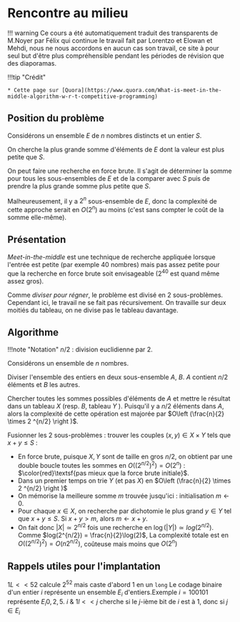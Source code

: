 # Rencontre au milieu

!!! warning
    Ce cours a été automatiquement traduit des transparents de M.Noyer par Félix qui continue le travail fait par Lorentzo et Elowan et Mehdi, nous ne nous accordons en aucun cas son travail, ce site à pour seul but d'être plus compréhensible pendant les périodes de révision que des diaporamas.

!!!tip "Crédit"

    * Cette page sur [Quora](https://www.quora.com/What-is-meet-in-the-middle-algorithm-w-r-t-competitive-programming)

## Position du problème

Considérons un ensemble $E$ de $n$ nombres distincts et un entier $S$.

On cherche la plus grande somme d'éléments de $E$ dont la valeur est plus petite que $S$.

On peut faire une recherche en force brute. Il s'agit de déterminer la somme pour tous les sous-ensembles de $E$ et de la comparer avec $S$ puis de prendre la plus grande somme plus petite que $S$.

Malheureusement, il y a $2^n$ sous-ensemble de $E$, donc la complexité
de cette approche serait en $O(2^n)$ au moins (c'est sans compter le coût de la somme elle-même).

## Présentation

_Meet-in-the-middle_ est une technique de recherche appliquée lorsque l'entrée est petite (par exemple $40$ nombres) mais pas assez petite pour que la recherche en force brute soit envisageable ($2^{40}$ est quand même assez gros).

Comme _diviser pour régner_, le problème est divisé en $2$ sous-problèmes. Cependant ici, le travail ne se fait pas récursivement. On travaille sur deux moitiés du tableau, on ne divise pas le tableau davantage.

## Algorithme

!!!note "Notation"
    $n/2$ : division euclidienne par $2$.

Considérons un ensemble de $n$ nombres.

Diviser l'ensemble des entiers en deux sous-ensemble $A$, $B$. $A$ contient $n/2$ éléments et $B$ les autres.

Chercher toutes les sommes possibles d'éléments de $A$ et mettre le résultat dans un tableau $X$ (resp. $B$, tableau $Y$ ). Puisqu'il y a $n/2$ éléments dans $A$, alors la complexité de cette opération est majorée par $O\left (\frac{n}{2} \times 2 ^{n/2} \right )$.

Fusionner les $2$ sous-problèmes : trouver les couples $(x, y) ∈ X × Y$ tels que $x + y ≤ S$ :

- En force brute, puisque $X, Y$ sont de taille en gros $n/2$, on obtient par une double boucle toutes les sommes en $O \left ((2 ^{n/2})^2 \right ) = O(2^n)$ : $\color{red}\textsf{pas mieux que la force brute initiale}$.
- Dans un premier temps on trie $Y$ (et pas $X$) en $O\left (\frac{n}{2} \times 2 ^{n/2} \right )$
- On mémorise la meilleure somme $m$ trouvée jusqu'ici : initialisation $m ← 0$.
- Pour chaque $x ∈ X$, on recherche par dichotomie le plus grand $y ∈ Y$ tel que $x + y ≤ S$. Si $x + y > m$, alors $m ← x + y$.
- On fait donc $|X| \simeq  2^{n/2}$ fois une recherche en $\log(|Y|) \simeq  log(2^{n/2})$.
Comme $log(2^{n/2}) = \frac{n}{2}\log(2)$, La complexité totale est en $O \left ((2 ^{n/2})^2 \right ) = O(n2^{n/2})$, coûteuse mais moins que $O(2^n)$

## Rappels utiles pour l'implantation

$1L<<52$ calcule $2^{52}$ mais caste d'abord $1$ en un `long`
Le codage binaire d'un entier $i$ représente un ensemble $E_i$ d'entiers.Exemple $i = 100101$ représente $E_ i {0, 2, 5}$.
$i$ $\&$ $1l << j$ cherche si le $j$-ième bit de $i$ est à $1$, donc si $j ∈ E_i$
